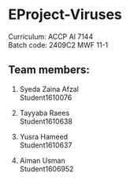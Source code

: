 # EProject-Viruses
Curriculum: ACCP Al 7144 <br>
Batch code: 2409C2 MWF 11-1 <br>

## Team members:

1. Syeda Zaina Afzal  
   Student1610076  

2. Tayyaba Raees  
   Student1610638  

3. Yusra Hameed  
   Student1610637  

4. Aiman Usman  
   Student1606952  
